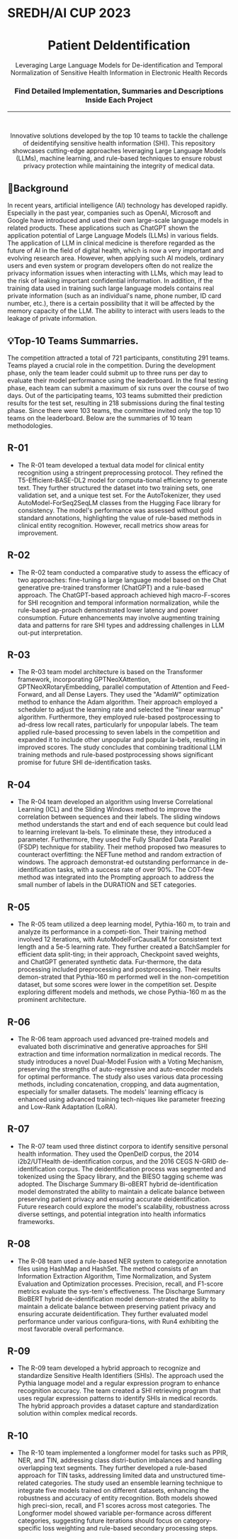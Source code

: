# SREDH/AI CUP 2023


<div align="center">

<!-- Add your project logo if you have any -->
<!-- <img width=200px height=200px src="images/logo.png" alt="Project logo">-->

</div>

<h1 align="center">Patient DeIdentification</h1>

 <p align="center">
 	<!-- Add your tagline or very short intro of your project -->
    Leveraging Large Language Models for De-identification and Temporal Normalization of Sensitive Health Information in Electronic Health Records
<h3 align="center"> Find Detailed Implementation, Summaries and Descriptions Inside Each Project</h3>

<hr />
<br />

<div align="center">

<!-- Add your project demo gif here -->

</div>

<!-- You may write notes in your readme this way if you want to, it looks good and also different from other text -->


<p align="center">Innovative solutions developed by the top 10 teams to tackle the challenge of deidentifying sensitive health information (SHI). This repository showcases cutting-edge approaches leveraging Large Language Models (LLMs), machine learning, and rule-based techniques to ensure robust privacy protection while maintaining the integrity of medical data.</p>

## 🧐Background

In recent years, artificial intelligence (AI) technology has developed rapidly. Especially in the past year, companies such as OpenAI, Microsoft and Google have introduced and used their own large-scale language models in related products. These applications such as ChatGPT shown the application potential of Large Language Models (LLMs) in various fields. The application of LLM in clinical medicine is therefore regarded as the future of AI in the field of digital health, which is now a very important and evolving research area. However, when applying such AI models, ordinary users and even system or program developers often do not realize the privacy information issues when interacting with LLMs, which may lead to the risk of leaking important confidential information. In addition, if the training data used in training such large language models contains real private information (such as an individual's name, phone number, ID card number, etc.), there is a certain possibility that it will be affected by the memory capacity of the LLM. The ability to interact with users leads to the leakage of private information.

## 💡Top-10 Teams Summarries.

The competition attracted a total of 721 participants, constituting 291 teams. Teams played a crucial role in the competition. During the development phase, only the team leader could submit up to three runs per day to evaluate their model performance using the leaderboard. In the final testing phase, each team can submit a maximum of six runs over the course of two days. Out of the participating teams, 103 teams submitted their prediction results for the test set, resulting in 218 submissions during the final testing phase. Since there were 103 teams, the committee invited only the top 10 teams on the leaderboard. Below are the summaries of 10 team methodologies.

## R-01
- The R-01 team developed a textual data model for clinical entity recognition using a stringent preprocessing protocol. They refined the T5-Efficient-BASE-DL2 model for computa-tional efficiency to generate text. They further structured the dataset into two training sets, one validation set, and a unique test set. For the AutoTokenizer, they used AutoModel-ForSeq2SeqLM classes from the Hugging Face library for consistency. The model's performance was assessed without gold standard annotations, highlighting the value of rule-based methods in clinical entity recognition. However, recall metrics show areas for improvement.
## R-02
- The R-02 team conducted a comparative study to assess the efficacy of two approaches: fine-tuning a large language model based on the Chat generative pre-trained transformer (ChatGPT) and a rule-based approach. The ChatGPT-based approach achieved high macro-F-scores for SHI recognition and temporal information normalization, while the rule-based ap-proach demonstrated lower latency and power consumption. Future enhancements may involve augmenting training data and patterns for rare SHI types and addressing challenges in LLM out-put interpretation.
## R-03
- The R-03 team model architecture is based on the Transformer framework, incorporating GPTNeoXAttention, GPTNeoXRotaryEmbedding, parallel computation of Attention and Feed-Forward, and all Dense Layers. They used the "AdamW" optimization method to enhance the Adam algorithm. Their approach employed a scheduler to adjust the learning rate and selected the "linear warmup" algorithm. Furthermore, they employed rule-based postprocessing to ad-dress low recall rates, particularly for unpopular labels. The team applied rule-based processing to seven labels in the competition and expanded it to include other unpopular and popular la-bels, resulting in improved scores. The study concludes that combining traditional LLM training methods and rule-based postprocessing shows significant promise for future SHI de-identification tasks.
## R-04
- The R-04 team developed an algorithm using Inverse Correlational Learning (ICL) and the Sliding Windows method to improve the correlation between sequences and their labels. The sliding windows method understands the start and end of each sequence but could lead to learning irrelevant la-bels. To eliminate these, they introduced a parameter. Furthermore, they used the Fully Sharded Data Parallel (FSDP) technique for stability. Their method proposed two measures to counteract overfitting: the NEFTune method and random extraction of windows. The approach demonstrat-ed outstanding performance in de-identification tasks, with a success rate of over 90%. The COT-few method was integrated into the Prompting approach to address the small number of labels in the DURATION and SET categories.
## R-05
- The R-05 team utilized a deep learning model, Pythia-160 m, to train and analyze its performance in a competi-tion. Their training method involved 12 iterations, with AutoModelForCausalLM for consistent text length and a 5e-5 learning rate. They further created a BatchSampler for efficient data split-ting; in their approach, Checkpoint saved weights, and ChatGPT generated synthetic data. Fur-thermore, the data processing included preprocessing and postprocessing. Their results demon-strated that Pythia-160 m performed well in the non-competition dataset, but some scores were lower in the competition set. Despite exploring different models and methods, we chose Pythia-160 m as the prominent architecture.
## R-06
- The R-06 team approach used advanced pre-trained models and evaluated both discriminative and generative approaches for SHI extraction and time information normalization in medical records. The study introduces a novel Dual-Model Fusion with a Voting Mechanism, preserving the strengths of auto-regressive and auto-encoder models for optimal performance. The study also uses various data processing methods, including concatenation, cropping, and data augmentation, especially for smaller datasets. The models' learning efficacy is enhanced using advanced training tech-niques like parameter freezing and Low-Rank Adaptation (LoRA).
## R-07
- The R-07 team used three distinct corpora to identify sensitive personal health information. They used the OpenDeID corpus, the 2014 i2b2/UTHealth de-identification corpus, and the 2016 CEGS N-GRID de-identification corpus. The deidentification process was segmented and tokenized using the Spacy library, and the BIESO tagging scheme was adopted. The Discharge Summary Bi-oBERT hybrid de-identification model demonstrated the ability to maintain a delicate balance between preserving patient privacy and ensuring accurate deidentification. Future research could explore the model's scalability, robustness across diverse settings, and potential integration into health informatics frameworks.
## R-08
- The R-08 team used a rule-based NER system to categorize annotation files using HashMap and HashSet. The method consists of an Information Extraction Algorithm, Time Normalization, and System Evaluation and Optimization processes. Precision, recall, and F1-score metrics evaluate the sys-tem's effectiveness. The Discharge Summary BioBERT hybrid de-identification model demon-strated the ability to maintain a delicate balance between preserving patient privacy and ensuring accurate deidentification. They further evaluated model performance under various configura-tions, with Run4 exhibiting the most favorable overall performance.
## R-09
- The R-09 team developed a hybrid approach to recognize and standardize Sensitive Health Identifiers (SHIs). The approach used the Pythia language model and a regular expression program to enhance recognition accuracy. The team created a SHI retrieving program that uses regular expression patterns to identify SHIs in medical records. The hybrid approach provides a dataset capture and standardization solution within complex medical records.
## R-10
- The R-10 team implemented a longformer model for tasks such as PPIR, NER, and TIN, addressing class distri-bution imbalances and handling overlapping text segments. They further developed a rule-based approach for TIN tasks, addressing limited data and unstructured time-related categories. The study used an ensemble learning technique to integrate five models trained on different datasets, enhancing the robustness and accuracy of entity recognition. Both models showed high preci-sion, recall, and F1 scores across most categories. The Longformer model showed variable per-formance across different categories, suggesting future iterations should focus on category-specific loss weighting and rule-based secondary processing steps.


